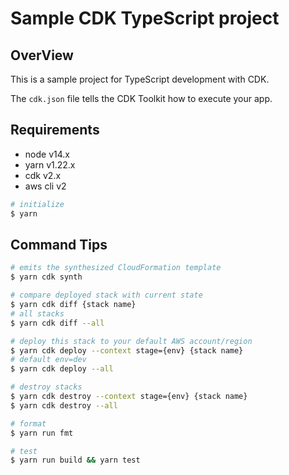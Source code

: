 # Sample CDK TypeScript project

## OverView
This is a sample project for TypeScript development with CDK.

The `cdk.json` file tells the CDK Toolkit how to execute your app.

## Requirements

- node v14.x
- yarn v1.22.x
- cdk v2.x
- aws cli v2

```sh
# initialize
$ yarn
```

## Command Tips

```sh
# emits the synthesized CloudFormation template
$ yarn cdk synth

# compare deployed stack with current state
$ yarn cdk diff {stack name}
# all stacks
$ yarn cdk diff --all

# deploy this stack to your default AWS account/region
$ yarn cdk deploy --context stage={env} {stack name}
# default env=dev
$ yarn cdk deploy --all

# destroy stacks
$ yarn cdk destroy --context stage={env} {stack name}
$ yarn cdk destroy --all

# format
$ yarn run fmt

# test
$ yarn run build && yarn test
```
